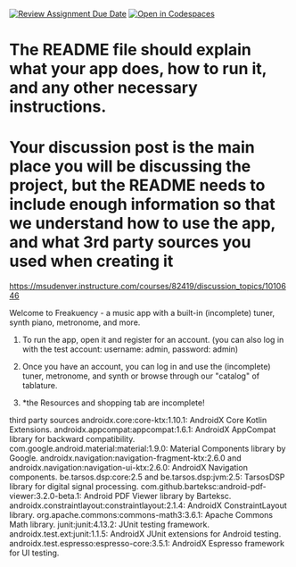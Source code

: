 [![Review Assignment Due Date](https://classroom.github.com/assets/deadline-readme-button-24ddc0f5d75046c5622901739e7c5dd533143b0c8e959d652212380cedb1ea36.svg)](https://classroom.github.com/a/POxBJtAF)
[![Open in Codespaces](https://classroom.github.com/assets/launch-codespace-7f7980b617ed060a017424585567c406b6ee15c891e84e1186181d67ecf80aa0.svg)](https://classroom.github.com/open-in-codespaces?assignment_repo_id=11383591)
# The README file should explain what your app does, how to run it, and any other necessary instructions. 
# Your discussion post is the main place you will be discussing the project, but the README needs to include enough information so that we understand how to use the app, and what 3rd party sources you used when creating it

https://msudenver.instructure.com/courses/82419/discussion_topics/1010646

Welcome to Freakuency - a music app with a built-in (incomplete) tuner, synth piano, metronome, and more.

1. To run the app, open it and register for an account. (you can also log in with the test account: username: admin, password: admin)

2. Once you have an account, you can log in and use the (incomplete) tuner, metronome, and synth or browse through our "catalog" of tablature.
3.  *the Resources and shopping tab are incomplete!

third party sources
androidx.core:core-ktx:1.10.1: AndroidX Core Kotlin Extensions.
androidx.appcompat:appcompat:1.6.1: AndroidX AppCompat library for backward compatibility.
com.google.android.material:material:1.9.0: Material Components library by Google.
androidx.navigation:navigation-fragment-ktx:2.6.0 and androidx.navigation:navigation-ui-ktx:2.6.0: AndroidX Navigation components.
be.tarsos.dsp:core:2.5 and be.tarsos.dsp:jvm:2.5: TarsosDSP library for digital signal processing.
com.github.barteksc:android-pdf-viewer:3.2.0-beta.1: Android PDF Viewer library by Barteksc.
androidx.constraintlayout:constraintlayout:2.1.4: AndroidX ConstraintLayout library.
org.apache.commons:commons-math3:3.6.1: Apache Commons Math library.
junit:junit:4.13.2: JUnit testing framework.
androidx.test.ext:junit:1.1.5: AndroidX JUnit extensions for Android testing.
androidx.test.espresso:espresso-core:3.5.1: AndroidX Espresso framework for UI testing.